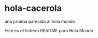 hola-cacerola
=============

una prueba parecida al hola mundo

Este es el fichero README para Hola Mundo
